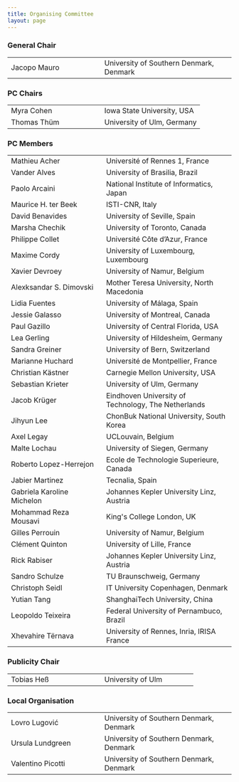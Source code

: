```yaml
---
title: Organising Committee
layout: page
---
```


<!-- Order names alphabetically by surname -->

<style>td { min-width: 12em; } td+td { padding-left: 10px; }</style>

### General Chair

<table>
  <tbody>
    <tr><td>Jacopo Mauro</td><td>University of Southern Denmark, Denmark</td></tr>
  </tbody>
</table>

### PC Chairs

<table>
  <tbody>
    <tr><td>Myra Cohen</td><td>Iowa State University, USA</td></tr>
    <tr><td>Thomas Thüm</td><td>University of Ulm, Germany</td></tr>
  </tbody>
</table>

### PC Members

<table>
  <tbody>
    <tr><td>Mathieu Acher</td><td>Université of Rennes 1, France</td></tr>
    <tr><td>Vander Alves</td><td>University of Brasilia, Brazil</td></tr>
    <tr><td>Paolo Arcaini</td><td>National Institute of Informatics, Japan</td></tr>
    <tr><td>Maurice H. ter Beek</td><td>ISTI-CNR, Italy</td></tr>
    <tr><td>David Benavides</td><td>University of Seville, Spain</td></tr>
    <tr><td>Marsha Chechik</td><td>University of Toronto, Canada</td></tr>
    <tr><td>Philippe Collet</td><td>Université Côte d’Azur, France</td></tr>
    <tr><td>Maxime Cordy</td><td>University of Luxembourg, Luxembourg</td></tr>
    <tr><td>Xavier Devroey</td><td>University of Namur, Belgium</td></tr>
    <tr><td>Alexksandar S. Dimovski</td><td>Mother Teresa University, North Macedonia</td></tr>
    <tr><td>Lidia Fuentes</td><td>University of Málaga, Spain</td></tr>
    <tr><td>Jessie Galasso</td><td>University of Montreal, Canada</td></tr>
    <tr><td>Paul Gazillo</td><td>University of Central Florida, USA</td></tr>
    <tr><td>Lea Gerling</td><td>University of Hildesheim, Germany</td></tr>
    <tr><td>Sandra Greiner</td><td>University of Bern, Switzerland</td></tr>
    <tr><td>Marianne Huchard</td><td>Université de Montpellier, France</td></tr>
    <tr><td>Christian Kästner</td><td>Carnegie Mellon University, USA</td></tr>
    <tr><td>Sebastian Krieter</td><td>University of Ulm, Germany</td></tr>
    <tr><td>Jacob Krüger</td><td>Eindhoven University of Technology, The Netherlands</td></tr>
    <tr><td>Jihyun Lee</td><td>ChonBuk National University, South Korea</td></tr>
    <tr><td>Axel Legay</td><td>UCLouvain, Belgium</td></tr>
    <tr><td>Malte Lochau</td><td>University of Siegen, Germany</td></tr>
    <tr><td>Roberto Lopez-Herrejon</td><td>Ecole de Technologie Superieure, Canada</td></tr>
    <tr><td>Jabier Martinez</td><td>Tecnalia, Spain</td></tr>
    <tr><td>Gabriela Karoline Michelon</td><td>Johannes Kepler University Linz, Austria</td></tr>
    <tr><td>Mohammad Reza Mousavi</td><td>King's College London, UK</td></tr>
    <tr><td>Gilles Perrouin</td><td>University of Namur, Belgium</td></tr>
    <tr><td>Clément Quinton</td><td>University of Lille, France</td></tr>
    <tr><td>Rick Rabiser</td><td>Johannes Kepler University Linz, Austria</td></tr>
    <tr><td>Sandro Schulze</td><td>TU Braunschweig, Germany</td></tr>
    <tr><td>Christoph Seidl</td><td>IT University Copenhagen, Denmark</td></tr>
    <tr><td>Yutian Tang</td><td>ShanghaiTech University, China</td></tr>
    <tr><td>Leopoldo Teixeira</td><td>Federal University of Pernambuco, Brazil</td></tr>
    <tr><td>Xhevahire Tërnava</td><td>University of Rennes, Inria, IRISA France</td></tr>
  </tbody>
</table>

### Publicity Chair

<table>
  <tbody>
    <tr><td>Tobias Heß</td><td>University of Ulm</td></tr>
  </tbody>
</table>

### Local Organisation

<table>
  <tbody>
    <tr><td>Lovro Lugović</td><td>University of Southern Denmark, Denmark</td></tr>
    <tr><td>Ursula Lundgreen</td><td>University of Southern Denmark, Denmark</td></tr>
    <tr><td>Valentino Picotti</td><td>University of Southern Denmark, Denmark</td></tr>
  </tbody>
</table>
